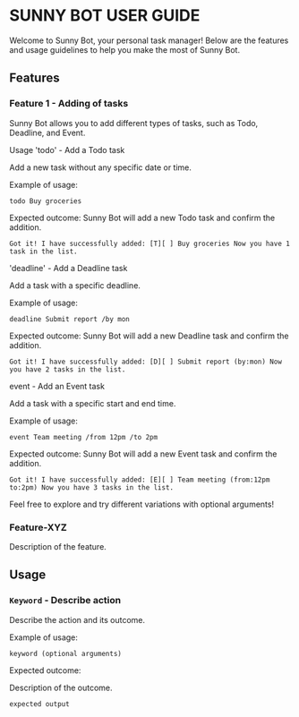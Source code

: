 # SUNNY BOT USER GUIDE

Welcome to Sunny Bot, your personal task manager! Below are the features and usage guidelines to help you make the most of Sunny Bot.

## Features 

### Feature 1 - Adding of tasks

Sunny Bot allows you to add different types of tasks, such as Todo, Deadline, and Event.

Usage
'todo' - Add a Todo task

Add a new task without any specific date or time.

Example of usage:

`todo Buy groceries`

Expected outcome:
Sunny Bot will add a new Todo task and confirm the addition.

`Got it! I have successfully added:
[T][ ] Buy groceries
Now you have 1 task in the list.`

'deadline' - Add a Deadline task

Add a task with a specific deadline.

Example of usage:

`deadline Submit report /by mon`

Expected outcome:
Sunny Bot will add a new Deadline task and confirm the addition.

`Got it! I have successfully added:
[D][ ] Submit report (by:mon)
Now you have 2 tasks in the list.`

event - Add an Event task

Add a task with a specific start and end time.

Example of usage:

`event Team meeting /from 12pm /to 2pm`

Expected outcome:
Sunny Bot will add a new Event task and confirm the addition.

`Got it! I have successfully added:
[E][ ] Team meeting (from:12pm to:2pm)
Now you have 3 tasks in the list.`

Feel free to explore and try different variations with optional arguments!

### Feature-XYZ

Description of the feature.

## Usage

### `Keyword` - Describe action

Describe the action and its outcome.

Example of usage: 

`keyword (optional arguments)`

Expected outcome:

Description of the outcome.

```
expected output
```
